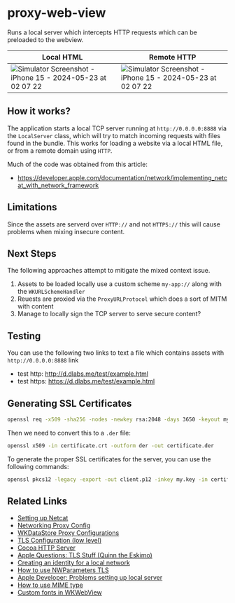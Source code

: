 # proxy-web-view

Runs a local server which intercepts HTTP requests which can be preloaded to the webview.

|Local HTML|Remote HTTP|
|----------|-----------|
|![Simulator Screenshot - iPhone 15 - 2024-05-23 at 02 07 22](https://github.com/asleepace/proxy-web-view/assets/10716803/9987b4e0-ff9b-4663-9cbd-a245f00fb15e)|![Simulator Screenshot - iPhone 15 - 2024-05-23 at 02 07 22](https://github.com/asleepace/proxy-web-view/assets/10716803/9987b4e0-ff9b-4663-9cbd-a245f00fb15e)|

## How it works?

The application starts a local TCP server running at `http://0.0.0.0:8888` via the `LocalServer` class, which will try to match incoming requests with files found in the bundle. This works for loading a website via a local HTML file, or from a remote domain using `HTTP`.

Much of the code was obtained from this article:

- https://developer.apple.com/documentation/network/implementing_netcat_with_network_framework

## Limitations

Since the assets are serverd over `HTTP://` and not `HTTPS://` this will cause problems when mixing insecure content.

## Next Steps

The following approaches attempt to mitigate the mixed context issue.

1. Assets to be loaded locally use a custom scheme `my-app://` along with the `WKURLSchemeHandler`
2. Reuests are proxied via the `ProxyURLProtocol` which does a sort of MITM with content
3. Manage to locally sign the TCP server to serve secure content?

## Testing

You can use the following two links to text a file which contains assets with `http://0.0.0.0:8888` link

- test http:  http://d.dlabs.me/test/example.html
- test https:  https://d.dlabs.me/test/example.html

## Generating SSL Certificates

```bash
openssl req -x509 -sha256 -nodes -newkey rsa:2048 -days 3650 -keyout my.key -out my.cer;
```

Then we need to convert this to a `.der` file:

```bash
openssl x509 -in certificate.crt -outform der -out certificate.der
```

To generate the proper SSL certificates for the server, you can use the following commands:

```bash
openssl pkcs12 -legacy -export -out client.p12 -inkey my.key -in certificate.der
```

## Related Links

- [Setting up Netcat](https://developer.apple.com/documentation/network/implementing_netcat_with_network_framework)
- [Networking Proxy Config](https://developer.apple.com/documentation/network/nw_proxy_config_t?language=objc)
- [WKDataStore Proxy Configurations](https://developer.apple.com/documentation/webkit/wkwebsitedatastore/4245799-proxyconfigurations?language=objc)
- [TLS Configuration (low level)](https://forums.developer.apple.com/forums/thread/755795)
- [Cocoa HTTP Server](https://github.com/robbiehanson/CocoaHTTPServer/blob/master/Core/HTTPServer.m)
- [Apple Questions: TLS Stuff (Quinn the Eskimo)](https://forums.developer.apple.com/forums/thread/739400)
- [Creating an identity for a local network](https://developer.apple.com/documentation/network/creating_an_identity_for_local_network_tls?language=objc)
- [How to use NWParameters TLS](https://forums.developer.apple.com/forums/thread/711114)
- [Apple Developer: Problems setting up local server](https://developer.apple.com/forums/thread/653925)
- [How to use MIME type](https://stackoverflow.com/questions/1363813/how-can-you-read-a-files-mime-type-in-objective-c)
- [Custom fonts in WKWebView](https://stackoverflow.com/questions/25785179/using-custom-fonts-in-wkwebview)
